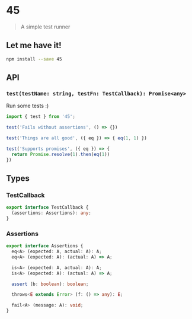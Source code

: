 # 45

> A simple test runner

<!-- Write a short summary about your library here -->

## Let me have it!
```sh
npm install --save 45
```

## API

### `test(testName: string, testFn: TestCallback): Promise<any>`

Run some tests :)

```typescript
import { test } from '45';

test('Fails without assertions', () => {})

test('Things are all good', ({ eq }) => { eq(1, 1) })

test('Supports promises', ({ eq }) => {
  return Promise.resolve(1).then(eq(1))
})
```

## Types

### TestCallback
```typescript
export interface TestCallback {
  (assertions: Assertions): any;
}
```

### Assertions
```typescript
export interface Assertions {
  eq<A> (expected: A, actual: A): A;
  eq<A> (expected: A): (actual: A) => A;

  is<A> (expected: A, actual: A): A;
  is<A> (expected: A): (actual: A) => A;

  assert (b: boolean): boolean;

  throws<E extends Error> (f: () => any): E;

  fail<A> (message: A): void;
}
```
